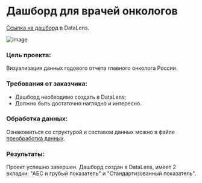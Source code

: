 # Дашборд для врачей онкологов  

[Cсылка на дашборд](https://datalens.yandex/3j5xlmyui870s) в DataLens.


![image](https://github.com/ang-lucky/pet_projects/blob/main/Images/dashboard/medical_data_dashboard.png?raw=true)

### Цель проекта:
Визуализация данных годового отчета главного онколога России. 

### Требования от заказчика:
- Дашборд необходимо создать в DataLens;
- Должно быть достаточно наглядно и интересно. 

### Обработка данных:
Ознакомиться со структурой и составом данных можно в файле [преобработка данных](https://github.com/ang-lucky/pet_projects/blob/main/medical_data_dashboard/%D0%9F%D1%80%D0%B5%D0%B4%D0%BE%D0%B1%D1%80%D0%B0%D0%B1%D0%BE%D1%82%D0%BA%D0%B0_%D0%B4%D0%B0%D0%BD%D0%BD%D1%8B%D1%85.ipynb). 

### Результаты:
Проект успешно завершен. 
Дашборд создан в DataLens, имеет 2 вкладки: "АБС и грубый показатель" и "Стандартизованный показатель".
